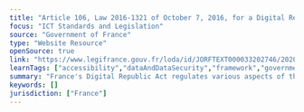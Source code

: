 ```yaml
---
title: "Article 106, Law 2016-1321 of October 7, 2016, for a Digital Republic "
focus: "ICT Standards and Legislation"
source: "Government of France"
type: "Website Resource"
openSource: true
link: "https://www.legifrance.gouv.fr/loda/id/JORFTEXT000033202746/2020-12-09"
learnTags: ["accessibility","dataAndDataSecurity","framework","government","ict","legislationAndLaw"]
summary: "France's Digital Republic Act regulates various aspects of the digital economy in France."
keywords: []
jurisdiction: ["France"]
---
```

